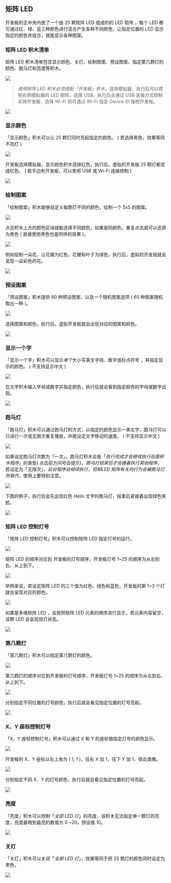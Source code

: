 ## 矩阵 LED 

开发板的正中央内嵌了一个由 25 颗矩阵 LED  组成的的 LED 矩阵 ，每个 LED 都可通过红、绿、蓝三种颜色进行混合产生各种不同颜色，让指定位置的 LED 显示指定的颜色并组合，就能显示各种图案。

### 矩阵 LED 积木清单

矩阵 LED 积木清单包含显示颜色、关灯、绘制图案、预设图案、指定第几颗灯的颜色、跑马灯和亮度等积木。

![](rgbled-matrix/upload_f63f939496f887fe4786365a69edc0fc.png)

> *使用矩阵 LED 积木必须搭配「开发板」积木*，选择模拟器，执行后可以控制右侧模拟器的 LED 矩阵，选择 USB，执行后会通过 USB 连接方式控制实体开发板，选择 Wi-Fi 则可通过 Wi-Fi 指定 Device ID 操控开发板。

![](rgbled-matrix/upload_a405d0e0455fd644717101c3751df0a6.png)

### 显示颜色

「显示颜色」积木可以让 25 颗灯同时亮起指定的颜色。 ( 若选择黑色，效果等同不亮灯 )

![](rgbled-matrix/upload_e2315998a8cfe9acedd68bec5112c70c.png)

开发板选择模拟器，显示颜色积木选择红色，执行后，虚拟的开发板 25 颗灯都变成红色。 ( 若手边有开发板，可以使用 USB 或 Wi-Fi 连接控制 )

![](rgbled-matrix/upload_081903273b3fd8d4f529c88856192fe4.png)

### 绘制图案

「绘制图案」积木能够自定义每颗灯不同的颜色，绘制一个 5x5 的图案。

![](rgbled-matrix/upload_c852f4d68838e6c5d0016e01560b9f9e.png)

点击积木上方的颜色区块就能选择不同颜色，如果是同颜色，重复点击就可以还原为黑色 ( 直接使用黑色也是同样的效果 )。

![](rgbled-matrix/upload_0b38e47c44fb3a3d7755e7908cea45e5.gif)

例如绘制一朵花，让花瓣为红色，花梗和叶子为绿色，执行后，虚拟的开发板就会呈现一朵彩色的花。

![](rgbled-matrix/upload_32a049fb957b51d0cc47af0c38baf1d1.png)

### 预设图案

「预设图案」积木提供 60 种预设图案，以及一个随机图案选项 ( 60 种图案随机取出一种 )。

![](rgbled-matrix/upload_9b89853f2ac3a318d844980d02b42f0e.gif)

选择图案和颜色，执行后，虚拟开发板就会出现对应的图案和颜色。

![](rgbled-matrix/upload_5a1b8919a68c65b2b25529c2278016ea.png)

### 显示一个字

「显示一个字」积木可以显示*单个*大小写英文字母、数字或标点符号 ，并指定显示的颜色。 ( 不支持显示中文 )

![](rgbled-matrix/upload_d8c17706d60bfdaddf9a1997ad2ebd62.png)

在文字积木输入字母或数字并指定颜色，执行后就会看到指定颜色的字母或数字出现。

![](rgbled-matrix/upload_2810b8f54fbf9129c79c93a919bfa638.png)

### 跑马灯

「跑马灯」积木可以通过跑马灯的方式，以指定的颜色显示一串文字，跑马灯可以只进行一次或无限次重复播放，并能设定文字移动的速度。 ( 不支持显示中文 )

![](rgbled-matrix/upload_879d253f34acc1b464e08ef98965e7f9.jpg)

如果设定跑马灯次数为「一次」，跑马灯积木会是「*执行完成才会继续执行后面积木程序*」的类型( 点击前方问号会提示)，*跑马灯结束后才会接着执行其他程序*，若设定为「无限次」，*后台程序会继续执行，但和LED 矩阵有关的行为会被跑马灯所取代*，使用上要特别注意。

![](rgbled-matrix/upload_7b9090bfacbbbdf3801cf8f77112c4bc.png)

下图的例子，执行后会先出现红色 Hello 文字的跑马灯，结束后紧接着出现绿色笑脸。

![](rgbled-matrix/upload_6fbc7a9ca95c10b182cce3a2b44b1952.gif)

### 矩阵 LED 控制灯号

「矩阵 LED 控制灯号」积木可以控制矩阵 LED 指定灯号的运行。

![](rgbled-matrix/upload_a360aaa10807f6cb8c8e2facc7445288.png)

矩阵 LED 的顺序对应到 开发板的灯号顺序，开发板灯号 1~25 的顺序为从左到右、从上到下。

![](rgbled-matrix/rgbled-matrix-16.jpg)

举例来说，若设定矩阵 LED 的三个值为红色、绿色和蓝色，开发板的第 1~3 个灯就会呈现对应的颜色。

![](rgbled-matrix/upload_392fba6ea5f3fbbc97935255cdfe03de.png)

如果是多维矩阵 LED ，会按照矩阵 LED 元素的顺序进行显示，若元素内容留空，该颗 LED 会呈现熄灯状态。

![](rgbled-matrix/upload_249539e18180c1815e49ef8dd3e51120.png)

### 第几颗灯

「第几颗灯」积木可以指定第几颗灯的颜色。

![](rgbled-matrix/upload_2f91b361f5363749fb2de4332e041c7b.png)

第几颗灯的顺序对应到开发板的灯号顺序，开发板灯号 1~25 的顺序为从左到右、从上到下。

![](rgbled-matrix/rgbled-matrix-16.jpg)

分别指定不同位置的灯号颜色，执行后就会看见指定位置的灯号亮起。

![](rgbled-matrix/upload_670bd7d51c9f594273b0a4329f5a7511.png)

### X、Y 座标控制灯号

「X、Y 座标控制灯号」积木可以通过 X 和 Y 的座标值指定灯号的颜色显示。

![](rgbled-matrix/upload_f467507ed38a3018e166a1a4d806ef7b.png)

开发板的 X、Y 座标以左上角为 ( 1, 1 )，往右 X 加 1，往下 Y 加 1，依此类推。

![](rgbled-matrix/rgbled-matrix-22.jpg)

分别指定不同 X、Y 的灯号颜色，执行后就会看见指定位置的灯号亮起。

![](rgbled-matrix/upload_6e19592bbea111a87ba2441f6b44f05c.png)

### 亮度

「亮度」积木可以控制「*全部 LED 灯*」的亮度，该积木无法指定单一颗灯的亮度，亮度最暗到最亮的数值为 0 ~20，预设值 10。

![](rgbled-matrix/upload_e531c3542454cd50f41475c8f89ae4f9.png)

### 关灯

「关灯」积木可以关闭「*全部 LED 灯*」，效果等同于把 25 颗灯的颜色同时设定为黑色。

![](rgbled-matrix/upload_d8f9d8823ceebcb3763d556a5b0bb4a8.png)
